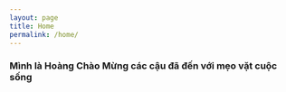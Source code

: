 ```yaml
---
layout: page
title: Home
permalink: /home/
---
```


### Mình là Hoàng Chào Mừng các cậu đã đến với mẹo vặt cuộc sống